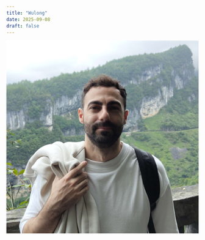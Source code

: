 ```yaml
---
title: "Wulong"
date: 2025-09-08
draft: false
---
```


<img src="/photos/wulong.jpg" title="Wulong" class="photo" />
